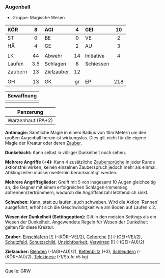 ### Augenball

- Gruppe: Magische Wesen

| KÖR     |  8  | AGI        |  4  | GEI        | 10  |
| :------ | :-: | :--------- | :-: | :--------- | :-: |
| ST      |  0  | BE         |  0  | VE         |  2  |
| HÄ      |  4  | GE         |  2  | AU         |  3  |
|         |     |            |     |            |     |
| LK      | 44  | Abwehr     | 14  | Initiative |  4  |
| Laufen  | 3.5 | Schlagen   |  8  | Schiessen  |     |
| Zaubern | 13  | Zielzauber | 12  |            |     |
|         |     |            |     |            |     |
| GH      | 13  | GK         | gr  | EP         | 218 |

| Bewaffnung |
| :--------: |
|            |

|     Panzerung     |
| :---------------: |
| Warzenhaut (PA+2) |

**Antimagie:** Sämtliche Magie in einem Radius von 10m Metern um den großen Augenball herum ist wirkungslos. Dies gilt nicht für die eigene Magie der Kreatur oder deren [Zauber](../../fanwerk/zauber/zauber.md).

**Dunkelsicht:** Kann selbst in völliger Dunkelheit noch sehen.

**Mehrere Angriffe (+4):** Kann 4 zusätzliche [Zaubersprüche](../../grw/zaubersprueche.md) in jeder Runde aktionsfrei wirken, keinen einzelnen Zauberspruch jedoch mehr als einmal. Abklingzeiten müssen weiterhin berücksichtigt werden.

**Mehrere Angriffsglieder:** Greift mit 5 von insgesamt 10 Augen gleichzeitig an, die Gegner mit einem erfolgreichen Schlagen-Immersieg abtrennen/zertrümmern, wodurch die Angriffsanzahl letztendlich sinkt.

**Schweben:** Kann, statt zu laufen, auch schweben. Wird die Aktion 'Rennen' ausgeführt, erhöht sich die Geschwindigkeit wie am Boden auf Laufen x 2.

**Wesen der Dunkelheit (Settingoption):** Gilt in den meisten Settings als ein Wesen der Dunkelheit. Angewendete Regeln für Wesen der Dunkelheit gelten für diese Kreatur.

**Zauber:** [Einschläfern](../../grw/zauber/einschlaefern.md) [!] (-(KÖR+VE)/2), [Gehorche](../../grw/zauber/gehorche.md) [!] (-(GEI+VE)/2), [Schutzfeld](../../grw/zauber/schutzfeld.md), [Schutzschild](../../grw/zauber/schutzschild.md), [Unsichtbarkeit](../../grw/zauber/unsichtbarkeit.md), [Verwirren](../../grw/zauber/verwirren.md) [!] (-(GEI+AU)/2)

**Zielzauber:** [Blenden](../../grw/zauber/blenden.md) (-(AGI+AU)/2), [Kettenblitz](../../grw/zauber/kettenblitz.md) (+3), [Schleudern](../../grw/zauber/schleudern.md) (-(KÖR+AU)/2), [Telekinese](../../grw/zauber/telekinese.md) (-1/Stufe x5 kg)

---

Quelle: GRW
